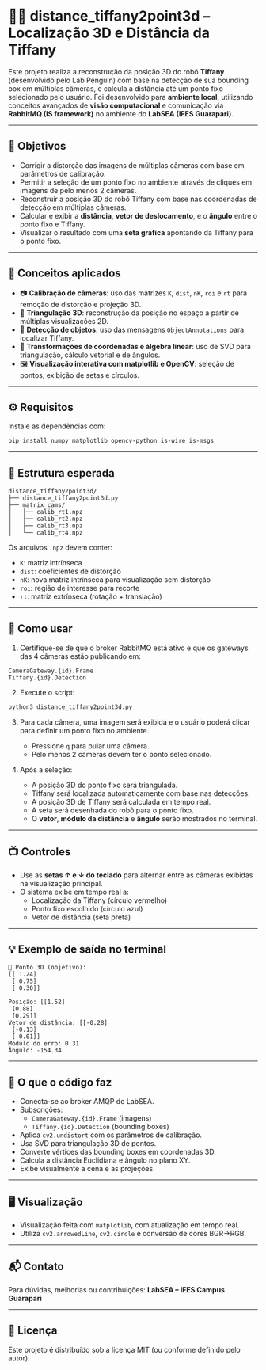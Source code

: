 
# 🐾📍 distance_tiffany2point3d – Localização 3D e Distância da Tiffany

Este projeto realiza a reconstrução da posição 3D do robô **Tiffany** (desenvolvido pelo Lab Penguin) com base na detecção de sua bounding box em múltiplas câmeras, e calcula a distância até um ponto fixo selecionado pelo usuário. Foi desenvolvido para **ambiente local**, utilizando conceitos avançados de **visão computacional** e comunicação via **RabbitMQ (IS framework)** no ambiente do **LabSEA (IFES Guarapari)**.

---

## 🎯 Objetivos

- Corrigir a distorção das imagens de múltiplas câmeras com base em parâmetros de calibração.
- Permitir a seleção de um ponto fixo no ambiente através de cliques em imagens de pelo menos 2 câmeras.
- Reconstruir a posição 3D do robô Tiffany com base nas coordenadas de detecção em múltiplas câmeras.
- Calcular e exibir a **distância**, **vetor de deslocamento**, e o **ângulo** entre o ponto fixo e Tiffany.
- Visualizar o resultado com uma **seta gráfica** apontando da Tiffany para o ponto fixo.

---

## 🧠 Conceitos aplicados

- 📷 **Calibração de câmeras**: uso das matrizes `K`, `dist`, `nK`, `roi` e `rt` para remoção de distorção e projeção 3D.
- 🎯 **Triangulação 3D**: reconstrução da posição no espaço a partir de múltiplas visualizações 2D.
- 🦾 **Detecção de objetos**: uso das mensagens `ObjectAnnotations` para localizar Tiffany.
- 📐 **Transformações de coordenadas e álgebra linear**: uso de SVD para triangulação, cálculo vetorial e de ângulos.
- 🖼️ **Visualização interativa com matplotlib e OpenCV**: seleção de pontos, exibição de setas e círculos.

---

## ⚙️ Requisitos

Instale as dependências com:

```bash
pip install numpy matplotlib opencv-python is-wire is-msgs
```

---

## 📂 Estrutura esperada

```
distance_tiffany2point3d/
├── distance_tiffany2point3d.py
├── matrix_cams/
│   ├── calib_rt1.npz
│   ├── calib_rt2.npz
│   ├── calib_rt3.npz
│   └── calib_rt4.npz
```

Os arquivos `.npz` devem conter:
- `K`: matriz intrínseca
- `dist`: coeficientes de distorção
- `nK`: nova matriz intrínseca para visualização sem distorção
- `roi`: região de interesse para recorte
- `rt`: matriz extrínseca (rotação + translação)

---

## 🚀 Como usar

1. Certifique-se de que o broker RabbitMQ está ativo e que os gateways das 4 câmeras estão publicando em:

```
CameraGateway.{id}.Frame
Tiffany.{id}.Detection
```

2. Execute o script:

```bash
python3 distance_tiffany2point3d.py
```

3. Para cada câmera, uma imagem será exibida e o usuário poderá clicar para definir um ponto fixo no ambiente.
   - Pressione `q` para pular uma câmera.
   - Pelo menos 2 câmeras devem ter o ponto selecionado.

4. Após a seleção:
   - A posição 3D do ponto fixo será triangulada.
   - Tiffany será localizada automaticamente com base nas detecções.
   - A posição 3D de Tiffany será calculada em tempo real.
   - A seta será desenhada do robô para o ponto fixo.
   - O **vetor**, **módulo da distância** e **ângulo** serão mostrados no terminal.

---

## 📺 Controles

- Use as **setas ↑ e ↓ do teclado** para alternar entre as câmeras exibidas na visualização principal.
- O sistema exibe em tempo real a:
  - Localização da Tiffany (círculo vermelho)
  - Ponto fixo escolhido (círculo azul)
  - Vetor de distância (seta preta)

---

## 💡 Exemplo de saída no terminal

```
🎯 Ponto 3D (objetivo):
[[ 1.24]
 [ 0.75]
 [ 0.30]]

Posição: [[1.52]
 [0.88]
 [0.29]]
Vetor de distância: [[-0.28]
 [-0.13]
 [ 0.01]]
Módulo do erro: 0.31
Ângulo: -154.34
```

---

## 🧪 O que o código faz

- Conecta-se ao broker AMQP do LabSEA.
- Subscrições:
  - `CameraGateway.{id}.Frame` (imagens)
  - `Tiffany.{id}.Detection` (bounding boxes)
- Aplica `cv2.undistort` com os parâmetros de calibração.
- Usa SVD para triangulação 3D de pontos.
- Converte vértices das bounding boxes em coordenadas 3D.
- Calcula a distância Euclidiana e ângulo no plano XY.
- Exibe visualmente a cena e as projeções.

---

## 🖥️ Visualização

- Visualização feita com `matplotlib`, com atualização em tempo real.
- Utiliza `cv2.arrowedLine`, `cv2.circle` e conversão de cores BGR→RGB.

---

## 📬 Contato

Para dúvidas, melhorias ou contribuições:
**LabSEA – IFES Campus Guarapari**

---

## 📜 Licença

Este projeto é distribuído sob a licença MIT (ou conforme definido pelo autor).
